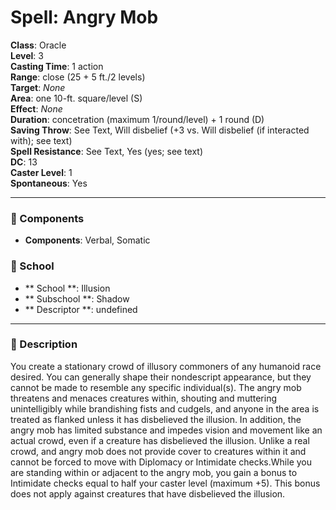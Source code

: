 
# Spell: Angry Mob
**Class**: Oracle  
**Level**: 3  
**Casting Time**: 1 action  
**Range**: close (25 + 5 ft./2 levels)  
**Target**: _None_  
**Area**: one 10-ft. square/level (S)  
**Effect**: _None_  
**Duration**: concetration (maximum 1/round/level) + 1 round (D)  
**Saving Throw**: See Text, Will disbelief (+3 vs. Will disbelief (if interacted with); see text)  
**Spell Resistance**: See Text, Yes (yes; see text)  
**DC**: 13  
**Caster Level**: 1  
**Spontaneous**: Yes

---

### 🔮 Components
- **Components**: Verbal, Somatic

### 🏫 School
- ** School **: Illusion
- ** Subschool **: Shadow
- ** Descriptor **: undefined
---

### 📜 Description
You create a stationary crowd of illusory commoners of any humanoid race desired. You can generally shape their nondescript appearance, but they cannot be made to resemble any specific individual(s). The angry mob threatens and menaces creatures within, shouting and muttering unintelligibly while brandishing fists and cudgels, and anyone in the area is treated as flanked unless it has disbelieved the illusion. In addition, the angry mob has limited substance and impedes vision and movement like an actual crowd, even if a creature has disbelieved the illusion. Unlike a real crowd, and angry mob does not provide cover to creatures within it and cannot be forced to move with Diplomacy or Intimidate checks.While you are standing within or adjacent to the angry mob, you gain a bonus to Intimidate checks equal to half your caster level (maximum +5). This bonus does not apply against creatures that have disbelieved the illusion.
